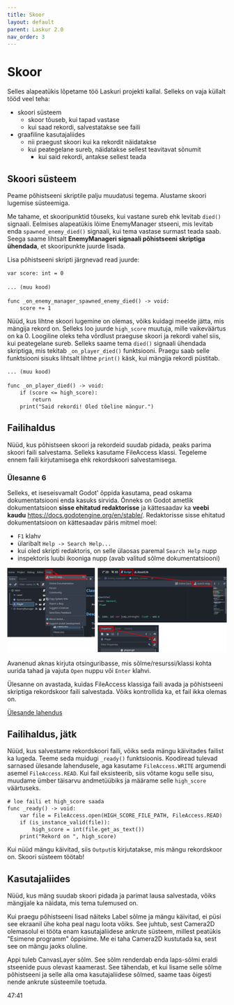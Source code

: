 ```yaml
---
title: Skoor
layout: default
parent: Laskur 2.0
nav_order: 3
---
```


# Skoor

Selles alapeatükis lõpetame töö Laskuri projekti kallal. Selleks on vaja küllalt tööd veel teha:

-	skoori süsteem
	-	skoor tõuseb, kui tapad vastase
	-	kui saad rekordi, salvestatakse see faili
-	graafiline kasutajaliides
	-	nii praegust skoori kui ka rekordit näidatakse
	-	kui peategelane sureb, näidatakse sellest teavitavat sõnumit
		-	kui said rekordi, antakse sellest teada

## Skoori süsteem

Peame põhistseeni skriptile palju muudatusi tegema. Alustame skoori lugemise süsteemiga.

Me tahame, et skooripunktid tõuseks, kui vastane sureb ehk levitab `died()` signaali. Eelmises alapeatükis lõime EnemyManager stseeni, mis levitab enda `spawned_enemy_died()` signaali, kui tema vastase surmast teada saab. Seega saame lihtsalt **EnemyManageri signaali põhistseeni skriptiga ühendada**, et skooripunkte juurde lisada.

Lisa põhistseeni skripti järgnevad read juurde:

```
var score: int = 0

... (muu kood)

func _on_enemy_manager_spawned_enemy_died() -> void:
	score += 1
```

Nüüd, kus lihtne skoori lugemine on olemas, võiks kuidagi meelde jätta, mis mängija rekord on. Selleks loo juurde `high_score` muutuja, mille vaikeväärtus on ka 0. Loogiline oleks teha võrdlust praeguse skoori ja rekordi vahel siis, kui peategelane sureb. Selleks saame tema `died()` signaali ühendada skriptiga, mis tekitab `_on_player_died()` funktsiooni. Praegu saab selle funktsiooni sisuks lihtsalt lihtne `print()` käsk, kui mängija rekordi püstitab.

```gdscript
... (muu kood)

func _on_player_died() -> void:
	if (score <= high_score):
		return
	print("Said rekordi! Oled tõeline mängur.")
```

## Failihaldus

Nüüd, kus põhistseen skoori ja rekordeid suudab pidada, peaks parima skoori faili salvestama. Selleks kasutame FileAccess klassi. Tegeleme ennem faili kirjutamisega ehk rekordskoori salvestamisega.

### Ülesanne 6

Selleks, et iseseisvamalt Godot' õppida kasutama, pead oskama dokumentatsiooni enda kasuks sirvida. Õnneks on Godot ametlik dokumentatsioon **sisse ehitatud redaktorisse** ja kättesaadav ka **veebi kaudu** <https://docs.godotengine.org/en/stable/>. Redaktorisse sisse ehitatud dokumentatsioon on kättesaadav päris mitmel moel:

-	`F1` klahv
-	ülaribalt `Help -> Search Help...`
-	kui oled skripti redaktoris, on selle ülaosas paremal `Search Help` nupp
-	inspektoris luubi ikooniga nupp (avab valitud sõlme dokumentatsiooni)

![Kollaaž erinevatest dokumentatsiooni avamise viisidest](./pildid/skoor/dokumentatsiooni-avamise-viisid.png)

Avanenud aknas kirjuta otsinguribasse, mis sõlme/resurssi/klassi kohta uurida tahad ja vajuta `Open` nuppu või `Enter` klahvi.

Ülesanne on avastada, kuidas FileAccess klassiga faili avada ja põhistseeni skriptiga rekordskoor faili salvestada. Võiks kontrollida ka, et fail ikka olemas on.

[Ülesande lahendus](../lahendused/ulesanne-6)

## Failihaldus, jätk

Nüüd, kus salvestame rekordskoori faili, võiks seda mängu käivitades failist ka lugeda. Teeme seda muidugi `_ready()` funktsioonis. Koodiread tulevad sarnased ülesande lahendusele, aga kasutame `FileAccess.WRITE` argumendi asemel `FileAccess.READ`. Kui fail eksisteerib, siis võtame kogu selle sisu, muudame ümber täisarvu andmetüübiks ja määrame selle `high_score` väärtuseks.

```gdscript
# loe faili et high_score saada
func _ready() -> void:
	var file = FileAccess.open(HIGH_SCORE_FILE_PATH, FileAccess.READ)
	if (is_instance_valid(file)):
		high_score = int(file.get_as_text())
	print("Rekord on ", high_score)
```

Kui nüüd mängu käivitad, siis `Output`is kirjutatakse, mis mängu rekordskoor on. Skoori süsteem töötab!

## Kasutajaliides

Nüüd, kus mäng suudab skoori pidada ja parimat lausa salvestada, võiks mängijale ka näidata, mis tema tulemused on.

Kui praegu põhistseeni lisad näiteks Label sõlme ja mängu käivitad, ei püsi see ekraanil ühe koha peal nagu loota võiks. See juhtub, sest Camera2D olemasolul ei tööta enam kasutajaliidese ankrute süsteem, millest peatükis "Esimene programm" õppisime. Me ei taha Camera2D kustutada ka, sest see on mängu jaoks oluline.

Appi tuleb CanvasLayer sõlm. See sõlm renderdab enda laps-sõlmi eraldi stseenide puus olevast kaamerast. See tähendab, et kui lisame selle sõlme põhistseeni ja selle alla oma kasutajaliidese sõlmed, saame taas õigesti nende ankrute süsteemile toetuda.

47:41